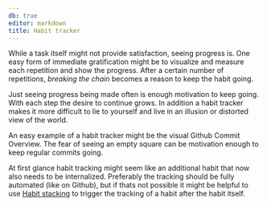 ```yaml
---
db: true
editor: markdown
title: Habit tracker
---
```


While a task itself might not provide satisfaction, seeing progress is.
One easy form of immediate gratification might be to visualize and
measure each repetition and show the progress. After a certain number of
repetitions, *breaking the chain* becomes a reason to keep the habit
going.

Just seeing progress being made often is enough motivation to keep
going. With each step the desire to continue grows. In addition a habit
tracker makes it more difficult to lie to yourself and live in an
illusion or distorted view of the world.

An easy example of a habit tracker might be the visual Github Commit
Overview. The fear of seeing an empty square can be motivation enough to
keep regular commits going.

At first glance habit tracking might seem like an additional habit that
now also needs to be internalized. Preferably the tracking should be
fully automated (like on Github), but if thats not possible it might be
helpful to use [Habit stacking](/databaes/habit_stacking)
to trigger the tracking of a habit after the habit itself.

